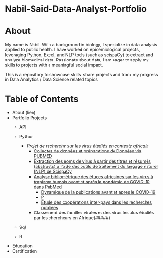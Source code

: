 # Nabil-Said-Data-Analyst-Portfolio

# About

My name is Nabil.
With a background in biology, I specialize in data analysis applied to public health. I have worked on epidemiological projects, leveraging Python, Excel, and NLP tools (such as scispaCy) to extract and analyze biomedical data.
Passionate about data, I am eager to apply my skills to projects with a meaningful social impact.

This is a repository to showcase skills, share projects and track my progress in Data Analytics / Data Science related topics.

# Table of Contents
 - About (lien)
 - Portfolio Projects
    - API 
    - Python
      - *Projet de recherche sur les virus étudiés en contexte africain*  
        - [Collectes de données et  préparations de Données via PUBMED](https://github.com/nabil1said/Nabil-Said-Data_Analyst-Portfolio/blob/main/Pubmed_extraction_des_donn%C3%A9es_sur_les_fichier_txt_1.ipynb)
        - [Extraction des noms de virus à partir des titres et résumés (abstracts) à l’aide des outils de traitement du langage naturel (NLP) de ScispaCy](https://github.com/nabil1said/Nabil-Said-Data_Analyst-Portfolio/blob/main/pubmed_extratction_des_virus_step4.ipynb)
        - [Analyse bibliométrique des études africaines sur les virus à tropisme humain avant et après la pandémie de COVID-19 dans PubMed](https://github.com/nabil1said/Nabil-Said-Data_Analyst-Portfolio/blob/main/pubmed_analyse_de_donnes_exploratoire.ipynb)
          - [Dynamique de  la publications  avant et apres le COVID-19](https://github.com/nabil1said/Nabil-Said-Data_Analyst-Portfolio/blob/main/pubmed_pour_pour_analyse_des_affiliations.ipynb)
          -  [P](https://github.com/nabil1said/Nabil-Said-Data_Analyst-Portfolio/blob/main/pubmed_pour_pour_analyse_des_affiliations.ipynb)
          - [Étude des coopérations inter-pays dans les recherches publiées](https://github.com/nabil1said/Nabil-Said-Data_Analyst-Portfolio/blob/main/pubmed_pour_pour_analyse_des_affiliations.ipynb)
        - Classement des familles virales et des virus les plus étudiés par les chercheurs en Afrique(#####)      
     
    - Sql
    - R
- Education
- Certification



          
 
